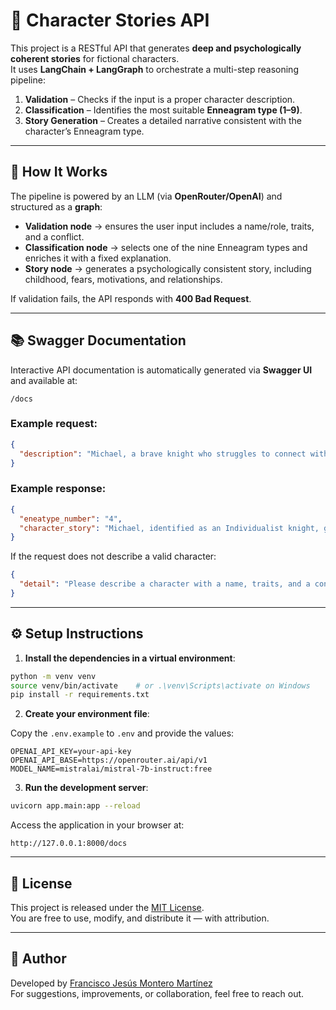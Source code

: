 # 📖 Character Stories API

This project is a RESTful API that generates **deep and psychologically coherent stories** for fictional characters.  
It uses **LangChain + LangGraph** to orchestrate a multi-step reasoning pipeline:

1. **Validation** – Checks if the input is a proper character description.  
2. **Classification** – Identifies the most suitable **Enneagram type (1–9)**.  
3. **Story Generation** – Creates a detailed narrative consistent with the character’s Enneagram type.

---

## 🔬 How It Works

The pipeline is powered by an LLM (via **OpenRouter/OpenAI**) and structured as a **graph**:

- **Validation node** → ensures the user input includes a name/role, traits, and a conflict.  
- **Classification node** → selects one of the nine Enneagram types and enriches it with a fixed explanation.  
- **Story node** → generates a psychologically consistent story, including childhood, fears, motivations, and relationships.  

If validation fails, the API responds with **400 Bad Request**.  

---

## 📚 Swagger Documentation

Interactive API documentation is automatically generated via **Swagger UI** and available at:

```
/docs
```

### Example request:

```json
{
  "description": "Michael, a brave knight who struggles to connect with people"
}
```

### Example response:

```json
{
  "eneatype_number": "4",
  "character_story": "Michael, identified as an Individualist knight, grew up feeling different..."
}
```

If the request does not describe a valid character:

```json
{
  "detail": "Please describe a character with a name, traits, and a conflict."
}
```

---

## ⚙️ Setup Instructions

1. **Install the dependencies in a virtual environment**:

```bash
python -m venv venv
source venv/bin/activate    # or .\venv\Scripts\activate on Windows
pip install -r requirements.txt
```

2. **Create your environment file**:

Copy the `.env.example` to `.env` and provide the values:

```env
OPENAI_API_KEY=your-api-key
OPENAI_API_BASE=https://openrouter.ai/api/v1
MODEL_NAME=mistralai/mistral-7b-instruct:free
```

3. **Run the development server**:

```bash
uvicorn app.main:app --reload
```

Access the application in your browser at:

```
http://127.0.0.1:8000/docs
```

---

## 📜 License

This project is released under the [MIT License](LICENSE).  
You are free to use, modify, and distribute it — with attribution.  

---

## 👤 Author

Developed by [Francisco Jesús Montero Martínez](https://github.com/framonmar7)  
For suggestions, improvements, or collaboration, feel free to reach out.  
